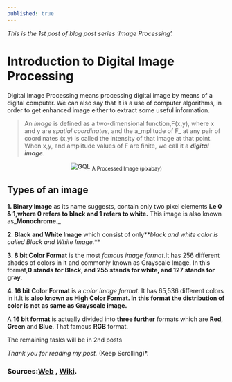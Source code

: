 ```yaml
---
published: true
---
```

_This is the 1st post of blog post series ‘Image Processing’._

# Introduction to Digital Image Processing

Digital Image Processing means processing digital image by means of a digital computer. We can also say that it is a use of computer algorithms, in order to get enhanced image either to extract some useful information.

> An _image_ is defined as a two-dimensional function,F(x,y), where x and y are _spatial coordinates_, and the a_mplitude of F_ at any pair of coordinates (x,y) is called the intensity of that image at that point. When x,y, and amplitude values of F are finite, we call it a **_digital image_**.

<center>
<img src="{{site.baseurl}}/assets/images/image.jpg" alt="GQL">
<sub>A Processed Image (pixabay)</sub>
</center>

## Types of an image

**1. Binary Image** as its name suggests, contain only two pixel elements **i.e 0 & 1,where 0 refers to black and 1 refers to white.** This image is also known as_**Monochrome.**_

**2. Black and White Image** which consist of only**_black and white color is called Black and White Image._**

**3. 8 bit Color Format** is the most _famous image format_.It has 256 different shades of colors in it and commonly known as Grayscale Image. In this format,**0 stands for Black, and 255 stands for white, and 127 stands for gray.**

**4. 16 bit Color Format** is a _color image format_. It has 65,536 different colors in it.It is **also known as High Color Format. In this format the distribution of color is not as same as Grayscale image.**

A **16 bit format** is actually divided into **three further** formats which are **Red**, **Green** and **Blue**. That famous **RGB** format.

The remaining tasks will be in 2nd posts

_Thank you for reading my post._ (Keep Scrolling)*.


### Sources:[Web](https://www.sciencedirect.com/topics/neuroscience/image-processing) , [Wiki](https://en.wikipedia.org/wiki/Digital_image_processing).

